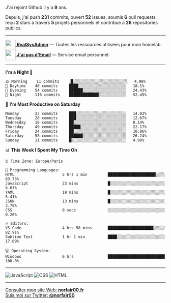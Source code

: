 J'ai rejoint Github il y a **9** ans.

Depuis, j'ai push **231** commits, ouvert **52** issues, soumis **6** pull requests, reçu **2** stars à travers **5** projets personnels et contribué à **26** repositories publics.

---

[<img src="https://avatars2.githubusercontent.com/u/64165263?s=96&v=4" width="32" height="32" align="center"> **RealSysAdmin**](https://github.com/realsysadmin-icu) — Toutes les ressources utilisées pour mon homelab.  
[<img src="https://avatars1.githubusercontent.com/u/65110091?s=96&v=4" width="32" height="32" align="center"> **J'ai pas d'Email**](https://github.com/jaipasdemail) — Service email personnel.  

---

<!--START_SECTION:waka-->
**I'm a Night 🦉** 

```text
🌞 Morning    11 commits     █░░░░░░░░░░░░░░░░░░░░░░░░   4.98% 
🌆 Daytime    40 commits     ████░░░░░░░░░░░░░░░░░░░░░   18.1% 
🌃 Evening    54 commits     ██████░░░░░░░░░░░░░░░░░░░   24.43% 
🌙 Night      116 commits    █████████████░░░░░░░░░░░░   52.49%

```
📅 **I'm Most Productive on Saturday** 

```text
Monday       33 commits     ███░░░░░░░░░░░░░░░░░░░░░░   14.93% 
Tuesday      28 commits     ███░░░░░░░░░░░░░░░░░░░░░░   12.67% 
Wednesday    18 commits     ██░░░░░░░░░░░░░░░░░░░░░░░   8.14% 
Thursday     49 commits     █████░░░░░░░░░░░░░░░░░░░░   22.17% 
Friday       24 commits     ██░░░░░░░░░░░░░░░░░░░░░░░   10.86% 
Saturday     58 commits     ██████░░░░░░░░░░░░░░░░░░░   26.24% 
Sunday       11 commits     █░░░░░░░░░░░░░░░░░░░░░░░░   4.98%

```


📊 **This Week I Spent My Time On** 

```text
⌚︎ Time Zone: Europe/Paris

💬 Programming Languages: 
HTML                     5 hrs 1 min         █████████████████████░░░░   83.73% 
JavaScript               23 mins             █░░░░░░░░░░░░░░░░░░░░░░░░   6.63% 
YAML                     19 mins             █░░░░░░░░░░░░░░░░░░░░░░░░   5.41% 
JSON                     13 mins             █░░░░░░░░░░░░░░░░░░░░░░░░   3.75% 
CSS                      0 secs              ░░░░░░░░░░░░░░░░░░░░░░░░░   0.26%

🔥 Editors: 
VS Code                  4 hrs 58 mins       ████████████████████░░░░░   82.91% 
Sublime Text             1 hr 1 min          ████░░░░░░░░░░░░░░░░░░░░░   17.09%

💻 Operating System: 
Windows                  6 hrs               █████████████████████████   100.0%

```


<!--END_SECTION:waka-->

---

![JavaScript](https://img.shields.io/static/v1?style=for-the-badge&label=JavaScript&color=555&labelColor=%23f1e05a&message=67.7%25)
![CSS](https://img.shields.io/static/v1?style=for-the-badge&label=CSS&color=555&labelColor=%23563d7c&message=18.8%25)
![HTML](https://img.shields.io/static/v1?style=for-the-badge&label=HTML&color=555&labelColor=%23e34c26&message=13.4%25)

---

[Consulter mon site Web: **norfair00.fr**](https://norfair00.fr/)  
[Suis moi sur Twitter: **@norfair00**](https://twitter.com/norfair00)

